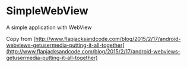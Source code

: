 # SimpleWebView
A simple application with WebView

Copy from [http://www.flapjacksandcode.com/blog/2015/2/17/android-webviews-getusermedia-putting-it-all-together](http://www.flapjacksandcode.com/blog/2015/2/17/android-webviews-getusermedia-putting-it-all-together)

